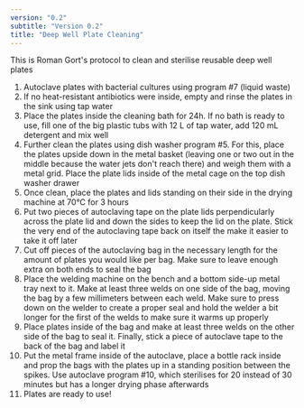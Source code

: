 ```yaml
---
version: "0.2"
subtitle: "Version 0.2"
title: "Deep Well Plate Cleaning"
---
```



This is Roman Gort's protocol to clean and sterilise reusable deep well plates

1. Autoclave plates with bacterial cultures using program #7 (liquid waste)
2. If no heat-resistant antibiotics were inside, empty and rinse the plates in the sink using tap water
3. Place the plates inside the cleaning bath for 24h. If no bath is ready to use, fill one of the big plastic tubs with 12 L of tap water, add 120 mL detergent and mix well
4. Further clean the plates using dish washer program #5. For this, place the plates upside down in the metal basket (leaving one or two out in the middle because the water jets don't reach there) and weigh them with a metal grid. Place the plate lids inside of the metal cage on the top dish washer drawer
5. Once clean, place the plates and lids standing on their side in the drying machine at 70°C for 3 hours
6. Put two pieces of autoclaving tape on the plate lids perpendicularly across the plate lid and down the sides to keep the lid on the plate. Stick the very end of the autoclaving tape back on itself the make it easier to take it off later
7. Cut off pieces of the autoclaving bag in the necessary length for the amount of plates you would like per bag. Make sure to leave enough extra on both ends to seal the bag
8. Place the welding machine on the bench and a bottom side-up metal tray next to it. Make at least three welds on one side of the bag, moving the bag by a few millimeters between each weld. Make sure to press down on the welder to create a proper seal and hold the welder a bit longer for the first of the welds to make sure it warms up properly
9. Place plates inside of the bag and make at least three welds on the other side of the bag to seal it. Finally, stick a piece of autoclave tape to the back of the bag and label it
10. Put the metal frame inside of the autoclave, place a bottle rack inside and prop the bags with the plates up in a standing position between the spikes. Use autoclave program #10, which sterilises for 20 instead of 30 minutes but has a longer drying phase afterwards
11. Plates are ready to use!
